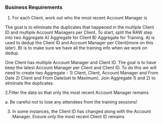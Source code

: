 ### Business Requirements

1. For each Client, work out who the most recent Account Manager is

The goal is to eliminate the duplicates that happened in the multiple Client ID and multiple Account Managers per Client. To start, split the RAW step into two Aggregate A) Aggregate for Client B) Aggregate for Training. A) is used to dedup the Client ID and Account Manager per Client(more on this later). B) is to make sure we have all the training info when we work on dedup.

One Client has multiple Account Manager and Client ID. The goal is to have keep the latest Account Manager per Client and Client ID. To do this we will need to create two Aggregate - 1) Client, Client, Account Manager and From Date 2) Client and From Date(set to Maximum). Join Aggregate 1) and 2) to eliminate the duplicates. 

2.Filter the data so that only the most recent Account Manager remains 

  a. Be careful not to lose any attendees from the training sessions!

3. In some instances, the Client ID has changed along with the Account Manager. Ensure only the most recent Client ID remains


